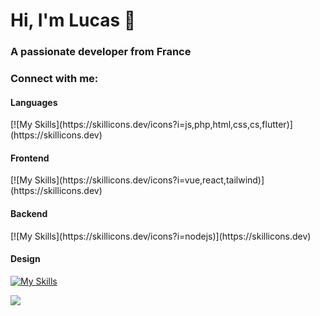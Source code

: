 <h1 align="left">Hi, I'm Lucas 👋</h1>
<h3 align="left">A passionate developer from France</h3>

<h3 align="left">Connect with me:</h3>
<p align="left">
</p>






<h4 align="left">Languages</h4>
[![My Skills](https://skillicons.dev/icons?i=js,php,html,css,cs,flutter)](https://skillicons.dev)
<h4 align="left">Frontend</h4>
[![My Skills](https://skillicons.dev/icons?i=vue,react,tailwind)](https://skillicons.dev)


<h4 align="left">Backend</h4>
[![My Skills](https://skillicons.dev/icons?i=nodejs)](https://skillicons.dev)

<h4 align="left">Design</h4>

[![My Skills](https://skillicons.dev/icons?i=figma,illustrator,xd)](https://skillicons.dev)




<a href="https://github.com/anuraghazra/github-readme-stats"> 
<img  src="https://github-readme-stats.vercel.app/api?username=lucasdsm9&&show_icons=true&theme=dark"/>
<br>
</a>

